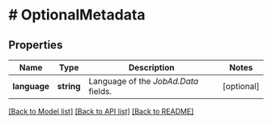 # # OptionalMetadata

## Properties

Name | Type | Description | Notes
------------ | ------------- | ------------- | -------------
**language** | **string** | Language of the *JobAd.Data* fields. | [optional]

[[Back to Model list]](../../README.md#models) [[Back to API list]](../../README.md#endpoints) [[Back to README]](../../README.md)
